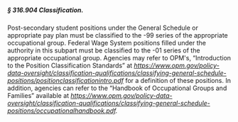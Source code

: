 ##### § 316.904 Classification. #####

Post-secondary student positions under the General Schedule or appropriate pay plan must be classified to the -99 series of the appropriate occupational group. Federal Wage System positions filled under the authority in this subpart must be classified to the -01 series of the appropriate occupational group. Agencies may refer to OPM's, “Introduction to the Position Classification Standards” at *https://www.opm.gov/policy-data-oversight/classification-qualifications/classifying-general-schedule-positions/positionclassificationintro.pdf* for a definition of these positions. In addition, agencies can refer to the “Handbook of Occupational Groups and Families” available at *https://www.opm.gov/policy-data-oversight/classification-qualifications/classifying-general-schedule-positions/occupationalhandbook.pdf.*